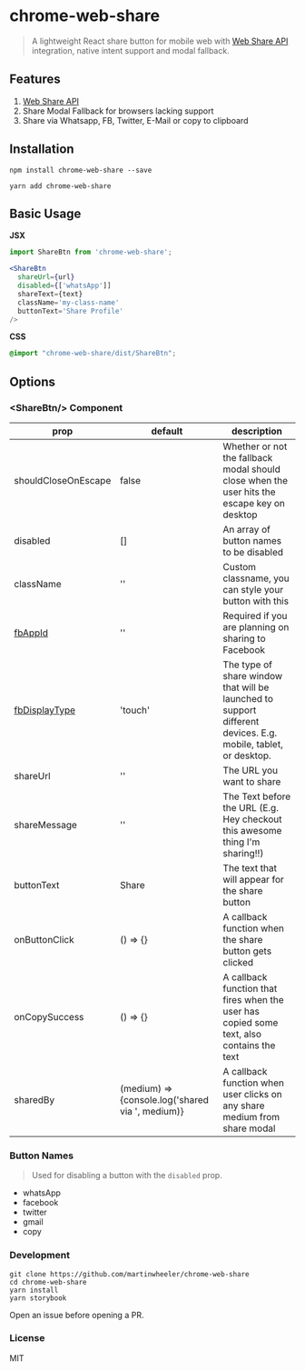 # chrome-web-share

> A lightweight React share button for mobile web with [Web Share API](https://developers.google.com/web/updates/2016/09/navigator-share) integration, native intent support and modal fallback.

## Features

1. [Web Share API](https://developer.mozilla.org/en-US/docs/Web/API/Navigator/share#Browser_compatibility)
1. Share Modal Fallback for browsers lacking support
1. Share via Whatsapp, FB, Twitter, E-Mail or copy to clipboard

## Installation

```
npm install chrome-web-share --save
```

```
yarn add chrome-web-share
```

## Basic Usage

**JSX**
```jsx
import ShareBtn from 'chrome-web-share';

<ShareBtn
  shareUrl={url}
  disabled={['whatsApp']]
  shareText={text}
  className='my-class-name'
  buttonText='Share Profile'
/>
```

**CSS**
```css
@import "chrome-web-share/dist/ShareBtn";
```

## Options

### &lt;ShareBtn/&gt; Component

prop|default|description
----|-------|-----------
shouldCloseOnEscape|false|Whether or not the fallback modal should close when the user hits the escape key on desktop
disabled|[]|An array of button names to be disabled
className|''|Custom classname, you can style your button with this
[fbAppId](https://developers.facebook.com/docs/apps/register)|''|Required if you are planning on sharing to Facebook
[fbDisplayType](https://developers.facebook.com/docs/sharing/reference/share-dialog)|'touch'|The type of share window that will be launched to support different devices. E.g. mobile, tablet, or desktop.
shareUrl|''|The URL you want to share
shareMessage|''|The Text before the URL (E.g. Hey checkout this awesome thing I'm sharing!!)
buttonText| Share |The text that will appear for the share button
onButtonClick| () => {} |A callback function when the share button gets clicked
onCopySuccess| () => {} |A callback function that fires when the user has copied some text, also contains the text
sharedBy| (medium) => {console.log('shared via ', medium)}|A callback function when user clicks on any share medium from share modal

### Button Names
> Used for disabling a button with the `disabled` prop.

- whatsApp
- facebook
- twitter
- gmail
- copy

### Development
```
git clone https://github.com/martinwheeler/chrome-web-share
cd chrome-web-share
yarn install
yarn storybook
```

Open an issue before opening a PR.

### License
MIT
